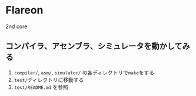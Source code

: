 # Flareon
2nd core

## コンパイラ、アセンブラ、シミュレータを動かしてみる
1. `compiler/`, `asm/`, `simulator/` の各ディレクトリで`make`をする
2. `test/`ディレクトリに移動する
3. `test/README.md` を参照

